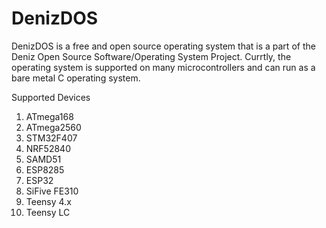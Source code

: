 # DenizDOS
DenizDOS is a free and open source operating system that is a part of the Deniz Open Source Software/Operating System Project. Currtly, the operating system is supported on many microcontrollers and can run as a bare metal C operating system.

Supported Devices

1. ATmega168
2. ATmega2560
3. STM32F407
4. NRF52840
5. SAMD51
6. ESP8285
7. ESP32
8. SiFive FE310
9. Teensy 4.x
10. Teensy LC
